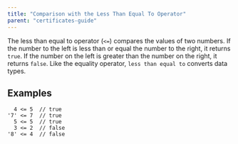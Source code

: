 ```yaml
---
title: "Comparison with the Less Than Equal To Operator"
parent: "certificates-guide"
---
```


The less than equal to operator (`<=`) compares the values of two numbers. If the number to the left is less than or equal the number to the right, it returns `true`. If the number on the left is greater than the number on the right, it returns `false`. Like the equality operator, `less than equal to` converts data types.

## Examples

      4 <= 5  // true
    '7' <= 7  // true
      5 <= 5  // true
      3 <= 2  // false
    '8' <= 4  // false
